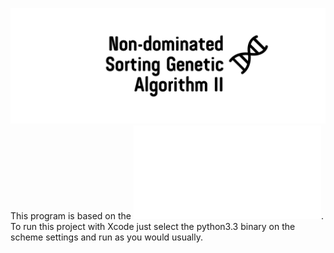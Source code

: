 ![](Resources/banner.png?raw=true)
This program is based on the ![NSGA-II paper](Resources/NSGA-II.pdf).
To run this project with Xcode just select the python3.3 binary on the scheme settings and run as you would usually.
